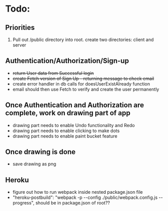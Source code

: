 # Todo:

## Priorities
1. Pull out /public directory into root.  create two directories:  client and server

## Authentication/Authorization/Sign-up
* ~~return User data from Successful login~~
* ~~create Fetch version of Sign Up  -  returning message to check email~~
* create error handler in db calls for doesUserExistAlready function
* email should then use Fetch to verify and create the user permanently

## Once Authentication and Authorization are complete, work on drawing part of app
* drawing part needs to enable Undo functionality and Redo
* drawing part needs to enable clicking to make dots
* drawing part needs to enable paint bucket feature

## Once drawing is done
* save drawing as png


## Heroku
* figure out how to run webpack inside nested package.json file
* "heroku-postbuild": "webpack -p --config ./public/webpack.config.js --progress", should be in package.json of root??
